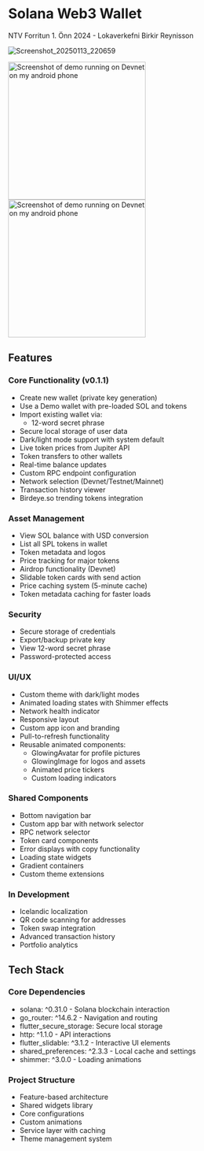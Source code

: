 # Solana Web3 Wallet

NTV Forritun 1. Önn 2024 - Lokaverkefni 
Birkir Reynisson

![Screenshot_20250113_220659]()


<img src="[your-image-ur](https://github.com/user-attachments/assets/c2711cc6-64cb-4f4c-9ff0-baf5f1b0198f)l" width="280" alt="Screenshot of demo running on Devnet on my android phone">
<img src="[[your-image-ur](https://github.com/user-attachments/assets/c2711cc6-64cb-4f4c-9ff0-baf5f1b0198f](https://github.com/user-attachments/assets/bec4ee77-751c-4eb5-abc8-603c65745111))l" width="280" alt="Screenshot of demo running on Devnet on my android phone">


## Features

### Core Functionality (v0.1.1)
- Create new wallet (private key generation)
- Use a Demo wallet with pre-loaded SOL and tokens
- Import existing wallet via:
  - 12-word secret phrase
- Secure local storage of user data
- Dark/light mode support with system default
- Live token prices from Jupiter API
- Token transfers to other wallets
- Real-time balance updates
- Custom RPC endpoint configuration
- Network selection (Devnet/Testnet/Mainnet)
- Transaction history viewer
- Birdeye.so trending tokens integration

### Asset Management
- View SOL balance with USD conversion
- List all SPL tokens in wallet
- Token metadata and logos
- Price tracking for major tokens
- Airdrop functionality (Devnet)
- Slidable token cards with send action
- Price caching system (5-minute cache)
- Token metadata caching for faster loads

### Security
- Secure storage of credentials
- Export/backup private key
- View 12-word secret phrase
- Password-protected access

### UI/UX
- Custom theme with dark/light modes
- Animated loading states with Shimmer effects
- Network health indicator
- Responsive layout
- Custom app icon and branding
- Pull-to-refresh functionality
- Reusable animated components:
  - GlowingAvatar for profile pictures
  - GlowingImage for logos and assets
  - Animated price tickers
  - Custom loading indicators

### Shared Components
- Bottom navigation bar
- Custom app bar with network selector
- RPC network selector
- Token card components
- Error displays with copy functionality
- Loading state widgets
- Gradient containers
- Custom theme extensions

### In Development
- Icelandic localization
- QR code scanning for addresses
- Token swap integration
- Advanced transaction history
- Portfolio analytics

## Tech Stack

### Core Dependencies
- solana: ^0.31.0 - Solana blockchain interaction
- go_router: ^14.6.2 - Navigation and routing
- flutter_secure_storage: Secure local storage
- http: ^1.1.0 - API interactions
- flutter_slidable: ^3.1.2 - Interactive UI elements
- shared_preferences: ^2.3.3 - Local cache and settings
- shimmer: ^3.0.0 - Loading animations

### Project Structure
- Feature-based architecture
- Shared widgets library
- Core configurations
- Custom animations
- Service layer with caching
- Theme management system
